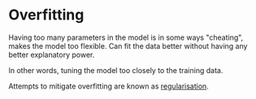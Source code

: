 # Overfitting

Having too many parameters in the model is in some ways "cheating", makes the
model too flexible. Can fit the data better without having any better
explanatory power.

In other words, tuning the model too closely to the training data.

Attempts to mitigate overfitting are known as [regularisation](202210061507).
